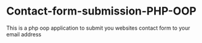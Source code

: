 Contact-form-submission-PHP-OOP
===============================

This is a php oop application to submit you websites contact form to your email address